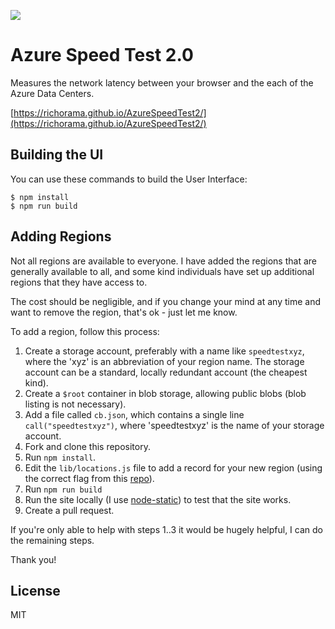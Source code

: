 ![](https://api.travis-ci.org/richorama/AzureSpeedTest2.svg?branch=master)

# Azure Speed Test 2.0

Measures the network latency between your browser and the each of the Azure Data Centers.

[https://richorama.github.io/AzureSpeedTest2/](https://richorama.github.io/AzureSpeedTest2/)

## Building the UI

You can use these commands to build the User Interface:

```
$ npm install
$ npm run build
```

## Adding Regions

Not all regions are available to everyone. I have added the regions that are generally available to all,
and some kind individuals have set up additional regions that they have access to.

The cost should be negligible, and if you change your mind at any time and want to remove the region, that's ok - just let me know.

To add a region, follow this process:

1. Create a storage account, preferably with a name like `speedtestxyz`, where the 'xyz' is an abbreviation of your region name. The storage account can be a standard, locally redundant account (the cheapest kind).
1. Create a `$root` container in blob storage, allowing public blobs (blob listing is not necessary).
1. Add a file called `cb.json`, which contains a single line `call("speedtestxyz")`, where 'speedtestxyz' is the name of your storage account.
1. Fork and clone this repository.
1. Run `npm install`.
1. Edit the `lib/locations.js` file to add a record for your new region (using the correct flag from this [repo](https://github.com/hjnilsson/country-flags/tree/master/svg)).
1. Run `npm run build`
1. Run the site locally (I use [node-static](https://www.npmjs.com/package/node-static)) to test that the site works.
1. Create a pull request.

If you're only able to help with steps 1..3 it would be hugely helpful, I can do the remaining steps.

Thank you!

## License 

MIT 
